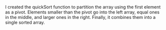 I created the quickSort function to partition the array using the first element as a pivot. Elements smaller than the pivot go into the left array, equal ones in the middle, and larger ones in the right. Finally, it combines them into a single sorted array.